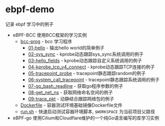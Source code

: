 # ebpf-demo

记录 ebpf 学习中的例子

* eBPF-BCC 使用BCC框架的学习实例
    * [bcc-prog](eBPF-BCC/bcc-prog/) - bcc 学习程序
        * [01-hello](eBPF-BCC/bcc-prog/01-hello) - 输出hello world的简单例子
        * [02-sys_sync](eBPF-BCC/bcc-prog/02-sys_sync) - kprobe动态跟踪sys_sync系统调用的例子
        * [03-hello_fields](eBPF-BCC/bcc-prog/03-hello_fields) - kprobe动态跟踪自定义系统调用的例子
        * [04-kprobe_tcp_v4_connect](eBPF-BCC/bcc-prog/04-kprobe_tcp_v4_connect) - kprobe动态跟踪TCP连接的例子
        * [05-tracepoint_probe](eBPF-BCC/bcc-prog/05-tracepoint_probe) - tracepoint静态跟踪random的例子
        * [06-system_call_tracepoint](eBPF-BCC/bcc-prog/06-system_call_tracepoint) - tracepoint静态跟踪系统调用的例子
        * [07-go_bash_readline](eBPF-BCC/bcc-prog/07-go_bash_readline) - 获取go程序参数的例子
        * [08-get_net_ns](eBPF-BCC/bcc-prog/08-get_net_ns) - 获取网络命名空间的例子
        * [09-trace_pkt](eBPF-BCC/bcc-prog/09-trace_pkt) - 动静结合跟踪网络包的例子
    * [Dockerfile](eBPF-BCC/Dockerfile) - 容器测试环境基础镜像Dockerfile文件
    * [run.sh](eBPF-BCC/run.sh) - 快速启动测试容器环境脚本, `$WORKSPACE` 为当前项目父路径
* eBPF-go 使用Cilium和Cloudflare维护的一个纯Go语言编写的库学习实例

